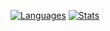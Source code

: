 [![Languages](https://github-readme-stats.vercel.app/api/top-langs/?username=olivermharris&layout=compact)](https://github.com/anuraghazra/github-readme-stats)
[![Stats](https://github-readme-stats.vercel.app/api?username=olivermharris)](https://github.com/anuraghazra/github-readme-stats)
